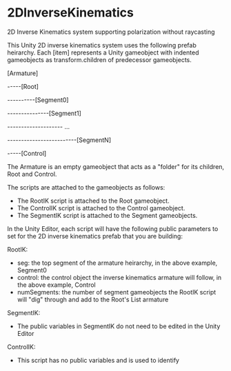# 2DInverseKinematics
2D Inverse Kinematics system supporting polarization without raycasting

This Unity 2D inverse kinematics system uses the following prefab heirarchy. Each [item] represents a Unity gameobject with
indented gameobjects as transform.children of predecessor gameobjects.

[Armature]

-----[Root]
              
----------[Segment0]

---------------[Segment1]

--------------------   ...

-------------------------[SegmentN]

-----[Control]
    
The Armature is an empty gameobject that acts as a "folder" for its children, Root and Control. 

The scripts are attached to the gameobjects as follows:

* The RootIK script is attached to the Root gameobject.
* The ControlIK script is attached to the Control gameobject.
* The SegmentIK script is attached to the Segment gameobjects.

In the Unity Editor, each script will have the following public parameters to set for the 2D inverse kinematics prefab that you are building:

RootIK:
* seg: the top segment of the armature heirarchy, in the above example, Segment0
* control: the control object the inverse kinematics armature will follow, in the above example, Control
* numSegments: the number of segment gameobjects the RootIK script will "dig" through and add to the Root's List<Segment> armature
    
SegmentIK:
* The public variables in SegmentIK do not need to be edited in the Unity Editor

ControlIK:
* This script has no public variables and is used to identify 

